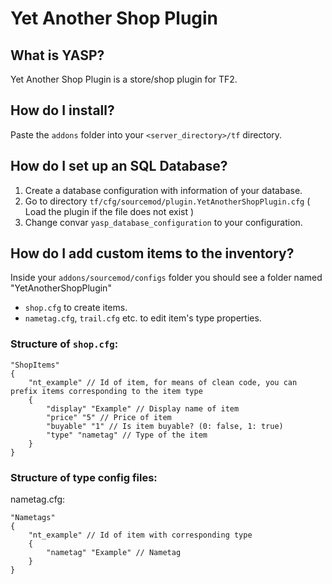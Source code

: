 # Yet Another Shop Plugin

## What is YASP?
Yet Another Shop Plugin is a store/shop plugin for TF2.

## How do I install?
Paste the `addons` folder into your `<server_directory>/tf` directory.

## How do I set up an SQL Database?
  1. Create a database configuration with information of your database.
  2. Go to directory `tf/cfg/sourcemod/plugin.YetAnotherShopPlugin.cfg` ( Load the plugin if the file does not exist )
  3. Change convar `yasp_database_configuration` to your configuration.

## How do I add custom items to the inventory?
Inside your `addons/sourcemod/configs` folder you should see a folder named "YetAnotherShopPlugin"
  - `shop.cfg` to create items.
  - `nametag.cfg`, `trail.cfg` etc. to edit item's type properties.

### Structure of `shop.cfg`:
```
"ShopItems"
{
    "nt_example" // Id of item, for means of clean code, you can prefix items corresponding to the item type
    {
        "display" "Example" // Display name of item
        "price" "5" // Price of item
        "buyable" "1" // Is item buyable? (0: false, 1: true)
        "type" "nametag" // Type of the item
    }
}
```

### Structure of type config files:
nametag.cfg:
```
"Nametags"
{
    "nt_example" // Id of item with corresponding type
    {
        "nametag" "Example" // Nametag
    }
}
```

